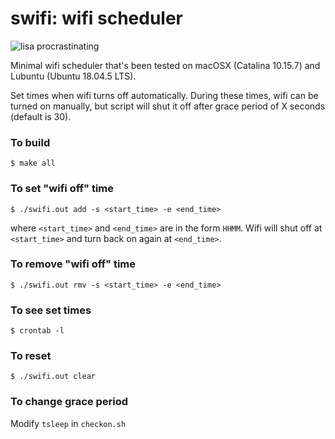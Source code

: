 # swifi: wifi scheduler

![lisa procrastinating](https://i.pinimg.com/originals/6d/07/0d/6d070de76132768479562d36b08f6be8.png)

Minimal wifi scheduler that's been tested on macOSX (Catalina 10.15.7) and Lubuntu (Ubuntu 18.04.5 LTS). 

Set times when wifi turns off automatically. During these times, wifi can be turned on manually, but script will shut it off after grace period of X seconds (default is 30). 

### To build
```
$ make all
```

### To set "wifi off" time
```
$ ./swifi.out add -s <start_time> -e <end_time>
```
where `<start_time>` and `<end_time>` are in the form `HHMM`. Wifi will shut off at `<start_time>` and turn back on again at `<end_time>`. 

### To remove "wifi off" time
```
$ ./swifi.out rmv -s <start_time> -e <end_time>
```

### To see set times
```
$ crontab -l
```

### To reset
```
$ ./swifi.out clear
```

### To change grace period
Modify `tsleep` in `checkon.sh`
